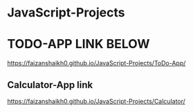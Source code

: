 # JavaScript-Projects

# TODO-APP LINK BELOW
https://faizanshaikh0.github.io/JavaScript-Projects/ToDo-App/

## Calculator-App link
https://faizanshaikh0.github.io/JavaScript-Projects/Calculator/
